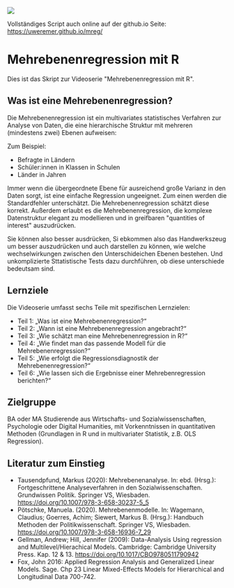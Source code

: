 ![](https://www.r-project.org/logo/Rlogo.svg)

Vollständiges Script auch online auf der github.io Seite: https://uweremer.github.io/mreg/

# Mehrebenenregression mit R

Dies ist das Skript zur Videoserie "Mehrebenenregression mit R". 

## Was ist eine Mehrebenenregression?

Die Mehrebenenregression ist ein multivariates statistisches Verfahren zur Analyse von Daten, die eine hierarchische Struktur mit mehreren (mindestens zwei) Ebenen aufweisen: 

Zum Beispiel:

- Befragte in Ländern
- Schüler:innen in Klassen in Schulen
- Länder in Jahren

Immer wenn die übergeordnete Ebene für ausreichend große Varianz in den Daten sorgt, ist eine einfache Regression ungeeignet. Zum einen werden die Standardfehler unterschätzt. Die Mehrebenenregression schätzt diese korrekt. Außerdem erlaubt es die Mehrebenenregression, die komplexe Datenstruktur elegant zu modellieren und in greifbaren "quantities of interest" auszudrücken.

Sie können also besser ausdrücken, 
Si ebkommen also das Handwerkszeug um besser auszudrücken und auch darstellen zu können, 
wie welche wechselwirkungen zwischen den Unterschideichen Ebenen bestehen.
Und unkomplizierte Sttatistische Tests dazu durchführen, ob diese unterschiede bedeutsam sind.


## Lernziele

Die Videoserie umfasst sechs Teile mit spezifischen Lernzielen:

- Teil 1: „Was ist eine Mehrebenenregression?“
- Teil 2: „Wann ist eine Mehrebenenregression angebracht?“ 
- Teil 3: „Wie schätzt man eine Mehrebenenregression in R?“ 
- Teil 4: „Wie findet man das passende Modell für die Mehrebenenregression?“ 
- Teil 5: „Wie erfolgt die Regressionsdiagnostik der Mehrebenenregression?“ 
- Teil 6: „Wie lassen sich die Ergebnisse einer Mehrebenregression berichten?“



## Zielgruppe

BA oder MA Studierende aus Wirtschafts- und Sozialwissenschaften, Psychologie oder Digital Humanities, mit Vorkenntnissen in quantitativen Methoden (Grundlagen in R und in multivariater Statistik, z.B. OLS Regression).


## Literatur zum Einstieg 

-	Tausendpfund, Markus (2020): Mehrebenenanalyse. In: ebd. (Hrsg.): Fortgeschrittene Analyseverfahren in den Sozialwissenschaften. Grundwissen Politik. Springer VS, Wiesbaden. https://doi.org/10.1007/978-3-658-30237-5_5 
-	Pötschke, Manuela. (2020). Mehrebenenmodelle. In: Wagemann, Claudius; Goerres, Achim; Siewert, Markus B. (Hrsg.): Handbuch Methoden der Politikwissenschaft. Springer VS, Wiesbaden. https://doi.org/10.1007/978-3-658-16936-7_29 
-	Gellman, Andrew; Hill, Jennifer (2009): Data-Analysis Using regression and Multilevel/Hierachical Models. Cambridge: Cambridge University Press. Kap. 12 & 13. https://doi.org/10.1017/CBO9780511790942 
- Fox, John 2016: Applied Regression Analysis and Generalized Linear Models. Sage. Chp 23 Linear Mixed-Effects Models for Hierarchical and Longitudinal Data 700-742.


